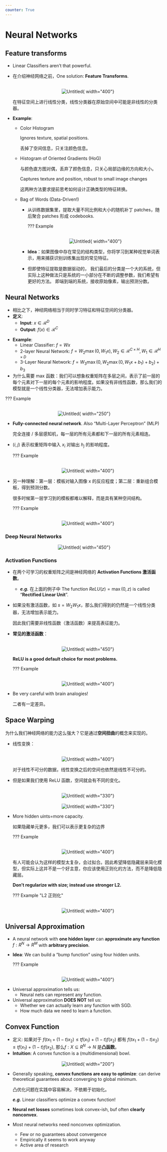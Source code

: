 ```yaml
---
counter: True   
---
```


# Neural Networks

## Feature transforms

* Linear Classifiers aren’t that powerful.
* 在介绍神经网络之前，One solution: **Feature Transforms**.
        <center>  
        ![Untitled](img/Untitled%2024.png){ width="400"}
        </center>

    在特征空间上进行线性分类，线性分类器在原始空间中可能是非线性的分类器。

* **Example**:  
    - Color Histogram
    
        Ignores texture, spatial positions.
        
        丢掉了空间信息，只关注颜色信息。
        
    - Histogram of Oriented Gradients (HoG)
        
        与颜色直方图对偶，丢弃了颜色信息，只关心局部边缘的方向和大小。
        
        Captures texture and position, robust to small image changes
        
        这两种方法要求提前思考如何设计正确类型的特征转换。
        
    - Bag of Words (Data-Driven!)
        
        * 从训练数据集里，提取大量不同比例和大小的随机补丁 patches，随后聚合 patches 形成 codebooks.
            
            ??? Example
                <center>  
                ![Untitled](https://cdn.hobbitqia.cc/20240322235355.png){ width="400"}
                </center>
        
        * **Idea**：如果图像中存在常见的结构类型，你将学习到某种视觉单词表示，用来捕获识别训练集出现的常见特征。
        * 但即使特征提取是数据驱动的， 我们最后的分类是一个大的系统，但实际上这种做法只是系统的一小部分在不断的调整参数，我们希望有更好的方法。 即端到端的系统，接收原始像素，输出预测分数。
    
## Neural Networks

* 相比之下，神经网络相当于同时学习特征和特征空间的分类器。
* **定义**: 
    * **Input**: $x\in \mathcal{R}^D$ 
    * **Output**: $f(x)\in \mathcal{R}^C$
- **Example**:
    - Linear Classifier: $f=Wx$
    - 2-layer Neural Network: $f=W_2\max(0, W_1x), W_2\in \mathcal{R}^{C\times H}, W_1\in \mathcal{R}^{H\times D}$
    - 3-Layer Neural Network: $f=W_3\max(0, W_2\max(0, W_1x+b_1)+b_2)+b_3$
- 为什么需要 max 函数：我们可以想象权重矩阵在多层之间，表示了前一层的每个元素对下一层的每个元素的影响程度。如果没有非线性函数，那么我们的模型就是一个线性分类器，无法增加表示能力。
    
??? Example
    <center>  
    ![Untitled](img/Untitled%2025.png){ width="250"}
    </center>

- **Fully-connected neural network**. Also “Multi-Layer Perceptron” (MLP)

    完全连接 / 多层感知机，每一层的所有元素都和下一层的所有元素相连。

- $(i,j)$ 表示权重矩阵中输入 $x_i$ 对输出 $h_j$ 的影响程度。
    
    ??? Example
        <center>  
        ![Untitled](img/Untitled%2026.png){ width="400"}
        </center>

- 另一种理解：第一层：模板对输入图像 x 的反应程度；第二层：重新组合模板，得到预测分数。

    很多时候第一层学习到的模板都难以解释，而是具有某种空间结构。

    ??? Example
        <center>  
        ![Untitled](img/Untitled%2027.png){ width="400"}
        </center>

### Deep Neural Networks

<center>  

![Untitled](img/Untitled%2028.png){ width="450"}
</center>

### Activation Functions

- 在两个可学习的权重矩阵之间是神经网络的 **Activation Functions 激活函数**。

    * ***e.g.*** 在上面的例子中 The function $ReLU(z)=\max(0,z)$ is called “**Rectified Linear Unit**”. 

- 如果没有激活函数，如 $s=W_2W_1 x$，那么我们得到的仍然是一个线性分类器，无法增加表示能力。

    因此我们需要非线性函数（激活函数）来提高表征能力。
* **常见的激活函数**：
        <center>  
        ![Untitled](img/Untitled%2029.png){ width="450"}
        </center>

    **ReLU is a good default choice for most problems.**

    ??? Example
        <center>  
        ![Untitled](https://cdn.hobbitqia.cc/20240323101354.png){ width="400"}
        </center>
        

* Be very careful with brain analogies!

    二者有一定差异。


## Space Warping

为什么我们神经网络的能力这么强大？它是通过**空间扭曲**的概念来实现的。

* 线性变换：  
        <center>  
        ![Untitled](img/Untitled%2030.png){ width="400"}
        </center>

    对于线性不可分的数据，线性变换之后的空间也依然是线性不可分的。

* 但是如果我们使用 ReLU 函数，空间就会有不同的变化。
        <center>  
        ![Untitled](img/Untitled%2031.png){ width="330"}
        </center>
        <center>  
        ![Untitled](img/Untitled%2032.png){ width="330"}
        </center>

* More hidden uints=more capacity.
    
    如果隐藏单元更多，我们可以表示更复杂的边界

    ??? Example
        <center>  
        ![Untitled](img/Untitled%2033.png){ width="400"}
        </center>

    有人可能会认为这样的模型太复杂，会过拟合。因此希望降低隐藏层来简化模型，但实际上这并不是一个好主意，你应该使用正则化的方法，而不是降低隐藏层。

    **Don’t regularize with size; instead use stronger L2.**

    ??? Example "L2 正则化"
        <center>  
        ![Untitled](img/Untitled%2034.png){ width="400"}
        </center>

## Universal Approximation

* A neural network with **one hidden layer** can **approximate any function** $f: R^N \rightarrow R^M$ with **arbitrary precision**.
* **Idea**: We can build a “bump function” using four hidden units.

    ??? Example 
        <center>  
        ![Untitled](https://cdn.hobbitqia.cc/20240323101955.png){ width="400"}
        </center>
        

- Universal approximation tells us:
    - Neural nets can represent any function.
- Universal approximation **DOES NOT** tell us:
    - Whether we can actually learn any function with SGD.
    - How much data we need to learn a function.

## Convex Function

* 定义: 如果对于 $f(tx_1+(1-t)x_2)\leq tf(x_1)+(1-t)f(x_2)$ 都有 $f(tx_1+(1-t)x_2)\leq tf(x_1)+(1-t)f(x_2)$, 那么$f:X\subseteq R^N\rightarrow N$ 是**凸函数**。
* **Intuition**: A convex function is a (multidimensional) bowl.
        <center>  
        ![Untitled](img/Untitled%2035.png){ width="200"}
        </center>

- Generally speaking, **convex functions are easy to optimize**: can derive theoretical guarantees about converging to global minimum.

    凸优化问题在实践中容易解决，不依赖于初始化。

    ***e.g.*** Linear classifiers optimize a convex function!

- **Neural net losses** sometimes look convex-ish, buf often **clearly nonconvex**.
- Most neural networks need nonconvex optimization.
    - Few or no guarantees about convergence
    - Empirically it seems to work anyway
    - Active area of research
